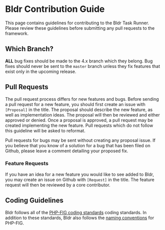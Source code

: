 # Bldr Contribution Guide

This page contains guidelines for contributing to the Bldr Task Runner. Please review these guidelines before submitting any pull requests to the framework.

## Which Branch?

**ALL** bug fixes should be made to the 4.x branch which they belong. Bug fixes should never be sent to the `master` branch unless they fix features that exist only in the upcoming release.

## Pull Requests

The pull request process differs for new features and bugs. Before sending a pull request for a new feature, you should first create an issue with `[Proposal]` in the title. The proposal should describe the new feature, as well as implementation ideas. The proposal will then be reviewed and either approved or denied. Once a proposal is approved, a pull request may be created implementing the new feature. Pull requests which do not follow this guideline will be asked to reformat.

Pull requests for bugs may be sent without creating any proposal issue. If you believe that you know of a solution for a bug that has been filed on Github, please leave a comment detailing your proposed fix.

### Feature Requests

If you have an idea for a new feature you would like to see added to Bldr, you may create an issue on Github with `[Request]` in the title. The feature request will then be reviewed by a core contributor.

## Coding Guidelines

Bldr follows all of the [PHP-FIG coding standards](https://github.com/php-fig/fig-standards/tree/master/accepted) coding standards. In addition to these standards, Bldr also follows the [naming conventions](https://github.com/php-fig/fig-standards/blob/master/bylaws/002-psr-naming-conventions.md#naming-conventions-for-code-released-by-php-fig) for PHP-FIG.